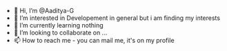- 👋 Hi, I’m @Aaditya-G
- 👀 I’m interested in Developement in general but i am finding my interests
- 🌱 I’m currently learning nothing
- 💞️ I’m looking to collaborate on ...
- 📫 How to reach me - you can mail me, it's on my profile

<!---
Aaditya-G/Aaditya-G is a ✨ special ✨ repository because its `README.md` (this file) appears on your GitHub profile.
You can click the Preview link to take a look at your changes.
--->
